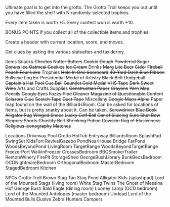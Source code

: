 Ultimate goal is to get into the grotto. The Grotto Troll keeps you out until you have filled the shelf with N randomly-selected trophies.

Every item taken is worth +5.
Every contest won is worth +10.

BONUS POINTS if you collect all of the collectible items and trophies.

Create a header with current location, score, and moves.

Get clues by asking the various statuettes and taxidermy.

Items
	Snacks
		~~Cheetos~~
		~~Nutter Butters~~
		~~Cookie Dough~~
		~~Powdered Sugar Donuts~~
		~~Ice Oatmeal Cookies~~
		~~Ice Cream~~
	Drinks
		~~Marg~~
		~~Lite Beer~~
		~~Cider~~
		~~Fireball~~
		~~Peach Four Loko~~
	Trophies
		~~Hole In One Scorecard~~
		~~40-Yard Dash Blue Ribbon~~
		~~Bullseye Log~~
		~~Ex-Presidential Medal of Artistry~~
		~~Black Belt~~
		~~Dodgeball~~
		~~Captain's Hat~~
		~~Pool Cue Ball~~
		~~Gauntlet Gold Medal~~
		~~VHS Tape~~
		~~Dark Sweet Wine~~
	Arts and Crafts Supplies
		~~Construction Paper~~
		~~Crayons~~
		~~Yarn~~
		~~Map Pencils~~
		~~Googly Eyes~~
		~~Fuzzy Pipe Cleaner~~
		~~Magazine of Questionable Content~~
		~~Scissors~~
		~~Glue~~
		~~Scotch Tape~~
		~~Duct Tape~~
	Miscellany
		~~Google Maps Alpha~~
			Paper map found on the wall of the BilliardsRoom. 
			Can be asked for locations of Items, but is pretty snarky about it.
			Can be taken.
		~~Screwdriver~~
		~~Blue Book~~
		~~Alligator Rug~~
		~~Winged Shoes~~
		~~Lucky Golf Ball~~
		~~Oar of Sluicing~~
		~~Sure Shot Bow~~
		~~Slippery Shorts~~
		~~Chastity Belt~~
		~~Shrinking Potion~~
		~~Cowskin Rug of Elusiveness~~
		~~Religious Iconography~~
		~~Matches~~
	
Locations
	Driveway
	Pool
	Grotto
	HotTub
	Entryway
	BilliardsRoom
	SplashPad
	SwingSet
	KidsFort
	RevivalGazebo
	PondNearHouse
	Bridge
	FarPond
	WoodsBeyondPond
	LivingRoom
	TargetRange
	WoodsBeyondTargetRange
	FreezerPort
	WalkInFreezer
	CrossesBedroom
	BBQSmokerTrailer
	RemoteWinery
	FirePit
	StorageShed
	GeorgeBushLibrary
	BunkBedsBedroom
	OCDNightmareBedroom
	OrthogonalBedroom
	MasterBedroom
	StagedBedroom
	Kitchen
	
NPCs
	Grotto Troll
	Brown Stag
	Tan Stag
	Pond Alligator
	Kids (splashpad)
	Lord of the Mounted Stags (living room)
	White Stag Twins
	The Ghost of Messina Hof
	George Bush
	Bald Eagle (dining room)
	Looney Lamp (OCD bedroom)
	Lord of the Mounted Antelopes (master bedroom)
	Undead Lord of the Mounted Bulls
	Elusive Zebra
	Hunters
	Campers
	
	
	
	
	
